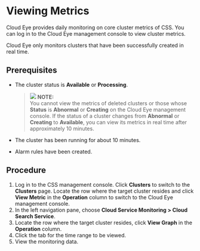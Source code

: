 # Viewing Metrics<a name="css_01_0044"></a>

Cloud Eye provides daily monitoring on core cluster metrics of CSS. You can log in to the Cloud Eye management console to view cluster metrics.

Cloud Eye only monitors clusters that have been successfully created in real time.

## Prerequisites<a name="section1839919421279"></a>

-   The cluster status is  **Available**  or  **Processing**.

    >![](/images/icon-note.gif) **NOTE:**   
    >You cannot view the metrics of deleted clusters or those whose  **Status**  is  **Abnormal**  or  **Creating**  on the Cloud Eye management console. If the status of a cluster changes from  **Abnormal**  or  **Creating**  to  **Available**, you can view its metrics in real time after approximately 10 minutes.  

-   The cluster has been running for about 10 minutes.
-   Alarm rules have been created.

## Procedure<a name="section1482553663115"></a>

1.  Log in to the CSS management console. Click  **Clusters**  to switch to the  **Clusters**  page. Locate the row where the target cluster resides and click  **View Metric**  in the  **Operation**  column to switch to the Cloud Eye management console.
2.  In the left navigation pane, choose  **Cloud Service Monitoring \> Cloud Search Service**.
3.  Locate the row where the target cluster resides, click  **View Graph**  in the  **Operation**  column.
4.  Click the tab for the time range to be viewed.
5.  View the monitoring data.

